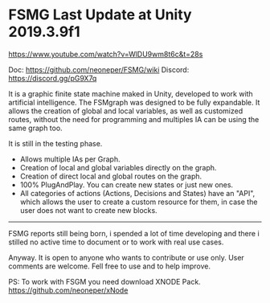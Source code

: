 # FSMG Last Update at Unity 2019.3.9f1
https://www.youtube.com/watch?v=WlDU9wm8t6c&t=28s

Doc: https://github.com/neoneper/FSMG/wiki
Discord: https://discord.gg/pG9X7q

It is a graphic finite state machine maked in Unity, developed to work with artificial intelligence.
The FSMgraph was designed to be fully expandable.
It allows the creation of global and local variables, as well as customized routes, without the need for programming and multiples IA can be using the same graph too.

It is still in the testing phase.

- Allows multiple IAs per Graph.
- Creation of local and global variables directly on the graph.
- Creation of direct local and global routes on the graph.
- 100% PlugAndPlay. You can create new states or just new ones.
- All categories of actions (Actions, Decisions and States) have an "API", which allows the user to create a custom resource for them, in case the user does not want to create new blocks.
-------------------------------------------
FSMG reports still being born, i spended a lot of time developing and there i stilled no active time to document or to work with real use cases.

Anyway. It is open to anyone who wants to contribute or use only. User comments are welcome.
Fell free to use and to help improve.

PS: To work with FSGM you need download XNODE Pack. 
https://github.com/neoneper/xNode
